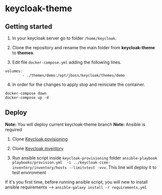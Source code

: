 # keycloak-theme



## Getting started

1. In your keycloak server go to folder ```/home/keycloak```.

2. Clone the repository and rename the main folder from **keycloak-theme** to **themes**.

3. Edit file ```docker-compose.yml``` adding the following lines.

```
volumes:
        - ./themes/demo:/opt/jboss/keycloak/themes/demo
```

4. In order for the changes to apply stop and reiniciate the container.
```
docker-compose down
docker-compose up -d
```

## Deploy

**Note:** You will deploy current keycloak-theme branch
**Note:** Ansible is required

1. Clone [Keycloak povisioning](https://git.coopdevs.org/coopdevs/tooling/keycloak-provisioning)

2. Clone [Keycloak inventory](https://git.coopdevs.org/coopdevs/comunitats-energetiques/keycloak-ccee-inventory)

3. Run ansible script inside `keycloak-provisioning` folder `ansible-playbook playbooks/provision.yml  -i ../keycloak-ccee-inventory/inventory/hosts --limit=test -vvv`. This line will deploy it to test environment

If it's you first time, before running ansible script, you will new to install ansible requirements --> `ansible-galaxy install -r requirements.yml`